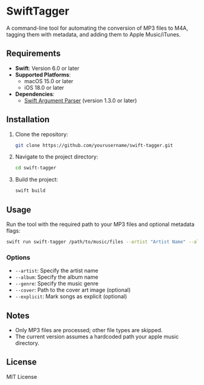 # SwiftTagger

A command-line tool for automating the conversion of MP3 files to M4A, tagging them with metadata, and adding them to Apple Music/iTunes.

## Requirements
- **Swift**: Version 6.0 or later
- **Supported Platforms**:
  - macOS 15.0 or later
  - iOS 18.0 or later
- **Dependencies**:
  - [Swift Argument Parser](https://github.com/apple/swift-argument-parser) (version 1.3.0 or later)

## Installation
1. Clone the repository:
   ```bash
   git clone https://github.com/yourusername/swift-tagger.git
   ```
2. Navigate to the project directory:
   ```bash
   cd swift-tagger
   ```
3. Build the project:
   ```bash
   swift build
   ```

## Usage
Run the tool with the required path to your MP3 files and optional metadata flags:

```bash
swift run swift-tagger /path/to/music/files --artist "Artist Name" --album "Album Name" --genre "Genre" --cover /path/to/cover.jpg
```

### Options
- `--artist`: Specify the artist name
- `--album`: Specify the album name
- `--genre`: Specify the music genre
- `--cover`: Path to the cover art image (optional)
- `--explicit`: Mark songs as explicit (optional)

## Notes
- Only MP3 files are processed; other file types are skipped.
- The current version assumes a hardcoded path your apple music directory.

## License
MIT License

